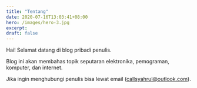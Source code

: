 ```yaml
---
title: "Tentang"
date: 2020-07-16T13:03:41+08:00
hero: /images/hero-3.jpg
excerpt:
draft: false
---
```


Hai! Selamat datang di blog pribadi penulis.

Blog ini akan membahas topik seputaran elektronika, pemograman, komputer, dan internet.

Jika ingin menghubungi penulis bisa lewat email (callsyahrul@outlook.com).
